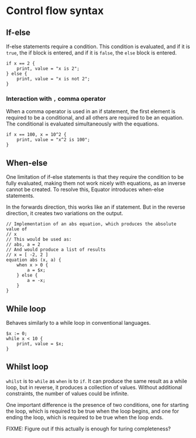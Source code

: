 # Control flow syntax

## If-else

If-else statements require a condition. This condition is evaluated, and if it
is `true`, the if block is entered, and if it is `false`, the `else`
block is entered.

```equator
if x == 2 {
    print, value = "x is 2";
} else {
    print, value = "x is not 2";
}
```

### Interaction with `,` comma operator

When a comma operator is used in an if statement, the first element is
required to be a conditional, and all others are required to be an equation.
The conditional is evaluated simultaneously with the equations.

```equator
if x == 100, x = 10^2 {
    print, value = "x^2 is 100";
}
```

## When-else

One limitation of if-else statements is that they require the condition to be
fully evaluated, making them not work nicely with equations, as an inverse
cannot be created. To resolve this, Equator introduces when-else statements.

In the forwards direction, this works like an if statement. But in the reverse
direction, it creates two variations on the output.

```equator
// Implementation of an abs equation, which produces the absolute value of
// x
// This would be used as:
// abs, a = 2
// And would produce a list of results
// x = [ -2, 2 ]
equation abs (x, a) {
    when x > 0 {
        a = $x;
    } else {
        a = -x;
    }
}
```

## While loop

Behaves similarly to a while loop in conventional languages.

```equator
$x := 0;
while x < 10 {
    print, value = $x;
}
```

## Whilst loop

`whilst` is to `while` as `when` is to `if`. It can produce the same result as
a while loop, but in reverse, it produces a collection of values. Without
additional constraints, the number of values could be infinite.

One important difference is the presence of two conditions, one for starting
the loop, which is required to be true when the loop begins, and one for ending
the loop, which is required to be true when the loop ends.

FIXME: Figure out if this actually is enough for turing completeness?
